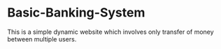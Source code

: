 # Basic-Banking-System
This is a simple dynamic website which involves only transfer of money between multiple users.
